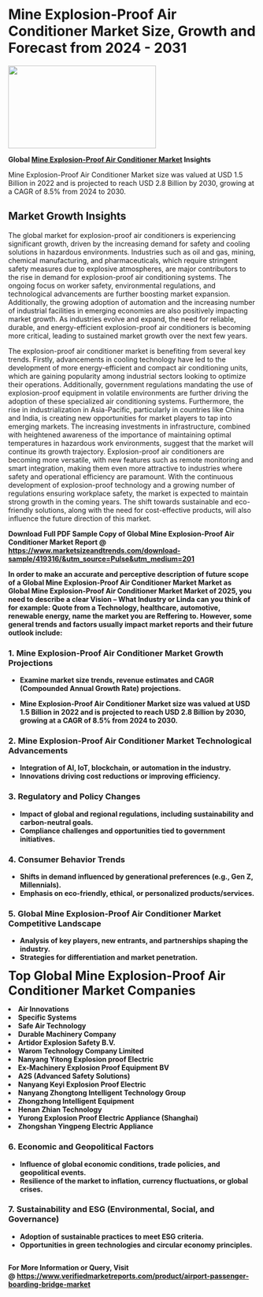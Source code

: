 <H1>Mine Explosion-Proof Air Conditioner Market Size, Growth and Forecast from 2024 - 2031</H1><img class="aligncenter size-medium wp-image-584254" src="https://thirdeyenews.in/wp-content/uploads/2024/09/Global-Market-Research-300x168.jpeg" alt="" width="300" height="168" /><p><strong>Global&nbsp;<a href="https://www.marketsizeandtrends.com/download-sample/419316/&amp;utm_source=Pulse&amp;utm_medium=201">Mine Explosion-Proof Air Conditioner Market</a> Insights</strong></p><p>Mine Explosion-Proof Air Conditioner Market size was valued at USD 1.5 Billion in 2022 and is projected to reach USD 2.8 Billion by 2030, growing at a CAGR of 8.5% from 2024 to 2030.</p><p><h2>Market Growth Insights</h2> <p>The global market for explosion-proof air conditioners is experiencing significant growth, driven by the increasing demand for safety and cooling solutions in hazardous environments. Industries such as oil and gas, mining, chemical manufacturing, and pharmaceuticals, which require stringent safety measures due to explosive atmospheres, are major contributors to the rise in demand for explosion-proof air conditioning systems. The ongoing focus on worker safety, environmental regulations, and technological advancements are further boosting market expansion. Additionally, the growing adoption of automation and the increasing number of industrial facilities in emerging economies are also positively impacting market growth. As industries evolve and expand, the need for reliable, durable, and energy-efficient explosion-proof air conditioners is becoming more critical, leading to sustained market growth over the next few years.</p> <p><strong></strong></p> <p>The explosion-proof air conditioner market is benefiting from several key trends. Firstly, advancements in cooling technology have led to the development of more energy-efficient and compact air conditioning units, which are gaining popularity among industrial sectors looking to optimize their operations. Additionally, government regulations mandating the use of explosion-proof equipment in volatile environments are further driving the adoption of these specialized air conditioning systems. Furthermore, the rise in industrialization in Asia-Pacific, particularly in countries like China and India, is creating new opportunities for market players to tap into emerging markets. The increasing investments in infrastructure, combined with heightened awareness of the importance of maintaining optimal temperatures in hazardous work environments, suggest that the market will continue its growth trajectory. Explosion-proof air conditioners are becoming more versatile, with new features such as remote monitoring and smart integration, making them even more attractive to industries where safety and operational efficiency are paramount. With the continuous development of explosion-proof technology and a growing number of regulations ensuring workplace safety, the market is expected to maintain strong growth in the coming years. The shift towards sustainable and eco-friendly solutions, along with the need for cost-effective products, will also influence the future direction of this market.</p> <p><strong></p><p><span class=""><strong>Download Full PDF Sample Copy of Global Mine Explosion-Proof Air Conditioner Market Report</strong> @ <a href="https://www.marketsizeandtrends.com/download-sample/419316/&amp;utm_source=Pulse&amp;utm_medium=201" target="_blank">https://www.marketsizeandtrends.com/download-sample/419316/&amp;utm_source=Pulse&amp;utm_medium=201</a></span></p><p>In order to make an accurate and perceptive description of future scope of a Global&nbsp;Mine Explosion-Proof Air Conditioner Market Market as Global&nbsp;Mine Explosion-Proof Air Conditioner Market Market of 2025, you need to describe a clear Vision &ndash; What Industry or Linda can you think of for example: Quote from a Technology, healthcare, automotive, renewable energy, name the market you are Reffering to. However, some general trends and factors usually impact market reports and their future outlook include:</p><h3>1.&nbsp;<strong>Mine Explosion-Proof Air Conditioner Market Growth Projections</strong></h3><ul><li>Examine market size trends, revenue estimates and CAGR (Compounded Annual Growth Rate) projections.</li><li><p>Mine Explosion-Proof Air Conditioner Market size was valued at USD 1.5 Billion in 2022 and is projected to reach USD 2.8 Billion by 2030, growing at a CAGR of 8.5% from 2024 to 2030.</p></li></ul><h3>2.&nbsp;<strong>Mine Explosion-Proof Air Conditioner Market Technological Advancements</strong></h3><ul><li>Integration of AI, IoT, blockchain, or automation in the industry.</li><li>Innovations driving cost reductions or improving efficiency.</li></ul><h3>3.&nbsp;<strong>Regulatory and Policy Changes</strong></h3><ul><li>Impact of global and regional regulations, including sustainability and carbon-neutral goals.</li><li>Compliance challenges and opportunities tied to government initiatives.</li></ul><h3>4.&nbsp;<strong>Consumer Behavior Trends</strong></h3><ul><li>Shifts in demand influenced by generational preferences (e.g., Gen Z, Millennials).</li><li>Emphasis on eco-friendly, ethical, or personalized products/services.</li></ul><h3>5.&nbsp;<strong>Global Mine Explosion-Proof Air Conditioner Market Competitive Landscape</strong></h3><ul><li>Analysis of key players, new entrants, and partnerships shaping the industry.</li><li>Strategies for differentiation and market penetration.</li></ul><p data-pm-slice="1 1 []"><span style="color: inherit; font-family: inherit; font-size: 25px;">Top Global Mine Explosion-Proof Air Conditioner Market Companies</span></p><div class="" data-test-id=""><p><li>Air Innovations</li><li> Specific Systems</li><li> Safe Air Technology</li><li> Durable Machinery Company</li><li> Artidor Explosion Safety B.V.</li><li> Warom Technology Company Limited</li><li> Nanyang Yitong Explosion proof Electric</li><li> Ex-Machinery Explosion Proof Equipment BV</li><li> A2S (Advanced Safety Solutions)</li><li> Nanyang Keyi Explosion Proof Electric</li><li> Nanyang Zhongtong Intelligent Technology Group</li><li> Zhongzhong Intelligent Equipment</li><li> Henan Zhian Technology</li><li> Yurong Explosion Proof Electric Appliance (Shanghai)</li><li> Zhongshan Yingpeng Electric Appliance</li></p></div><h3>6.&nbsp;<strong>Economic and Geopolitical Factors</strong></h3><ul><li>Influence of global economic conditions, trade policies, and geopolitical events.</li><li>Resilience of the market to inflation, currency fluctuations, or global crises.</li></ul><h3>7.&nbsp;<strong>Sustainability and ESG (Environmental, Social, and Governance)</strong></h3><ul><li>Adoption of sustainable practices to meet ESG criteria.</li><li>Opportunities in green technologies and circular economy principles.</li></ul><h2><strong style="font-size: 14px;">For More Information or Query, Visit @&nbsp;</strong><a style="background-color: #ffffff; font-size: 14px;" href="https://www.marketsizeandtrends.com/report/mine-explosion-proof-air-conditioner-market/" target="_blank">https://www.verifiedmarketreports.com/product/airport-passenger-boarding-bridge-market</a></h2>
